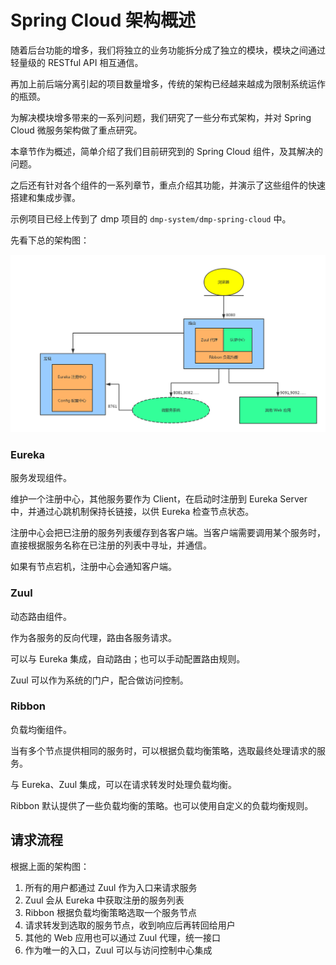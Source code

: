 # Spring Cloud 架构概述

随着后台功能的增多，我们将独立的业务功能拆分成了独立的模块，模块之间通过轻量级的 RESTful API 相互通信。

再加上前后端分离引起的项目数量增多，传统的架构已经越来越成为限制系统运作的瓶颈。

为解决模块增多带来的一系列问题，我们研究了一些分布式架构，并对 Spring Cloud 微服务架构做了重点研究。



本章节作为概述，简单介绍了我们目前研究到的 Spring Cloud 组件，及其解决的问题。

之后还有针对各个组件的一系列章节，重点介绍其功能，并演示了这些组件的快速搭建和集成步骤。

示例项目已经上传到了 dmp 项目的 `dmp-system/dmp-spring-cloud` 中。



先看下总的架构图：

![](\assets\picture\架构图.png)



### Eureka

服务发现组件。

维护一个注册中心，其他服务要作为 Client，在启动时注册到 Eureka Server 中，并通过心跳机制保持长链接，以供 Eureka 检查节点状态。

注册中心会把已注册的服务列表缓存到各客户端。当客户端需要调用某个服务时，直接根据服务名称在已注册的列表中寻址，并通信。

如果有节点宕机，注册中心会通知客户端。



### Zuul

动态路由组件。

作为各服务的反向代理，路由各服务请求。

可以与 Eureka 集成，自动路由；也可以手动配置路由规则。

Zuul 可以作为系统的门户，配合做访问控制。



### Ribbon

负载均衡组件。

当有多个节点提供相同的服务时，可以根据负载均衡策略，选取最终处理请求的服务。

与 Eureka、Zuul 集成，可以在请求转发时处理负载均衡。

Ribbon 默认提供了一些负载均衡的策略。也可以使用自定义的负载均衡规则。



## 请求流程

根据上面的架构图：

1. 所有的用户都通过 Zuul 作为入口来请求服务
2. Zuul 会从 Eureka 中获取注册的服务列表
3. Ribbon 根据负载均衡策略选取一个服务节点
4. 请求转发到选取的服务节点，收到响应后再转回给用户
5. 其他的 Web 应用也可以通过 Zuul 代理，统一接口
6. 作为唯一的入口，Zuul 可以与访问控制中心集成
